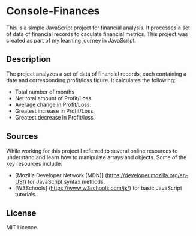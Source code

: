 # Console-Finances

This is a simple JavaScript project for financial analysis. It processes a set of data of financial records to caculate financial metrics. This project was created as part of my learning journey in JavaScript.

## Description

The project analyzes a set of data of financial records, each containing a date and corresponding profit/loss figure. It calculates the following:

- Total number of months
- Net total amount of Profit/Loss.
- Average change in Profit/Loss.
- Greatest increase in Profit/Loss.
- Greatest decrease in Profit/loss.

## Sources

While working for this project I referred to several online resources to understand and learn how to manipulate arrays and objects. Some of the key resources include:

- [Mozilla Developer Network (MDN)] (https://developer.mozilla.org/en-US/) for JavaScript syntax methods.
- [W3Schools] (https://www.w3schools.com/js/) for basic JavaScript tutorials.

## License

MIT Licence.
